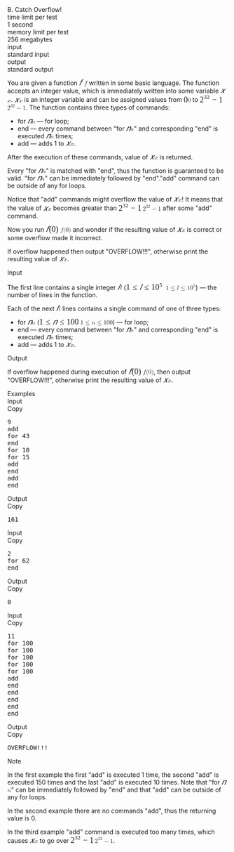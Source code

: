 <div class="header"><div class="title">B. Catch Overflow!</div><div class="time-limit"><div class="property-title">time limit per test</div>1 second</div><div class="memory-limit"><div class="property-title">memory limit per test</div>256 megabytes</div><div class="input-file"><div class="property-title">input</div>standard input</div><div class="output-file"><div class="property-title">output</div>standard output</div></div><div><p>You are given a function <span class="MathJax_Preview" style="color: inherit;"></span><span class="MathJax" id="MathJax-Element-1-Frame" tabindex="0" style="position: relative;" data-mathml="<math xmlns=&quot;http://www.w3.org/1998/Math/MathML&quot;><mi>f</mi></math>" role="presentation"><nobr aria-hidden="true"><span class="math" id="MathJax-Span-1" style="width: 0.814em; display: inline-block;"><span style="display: inline-block; position: relative; width: 0.595em; height: 0px; font-size: 132%;"><span style="position: absolute; clip: rect(1.821em, 1000.6em, 3.001em, -1000em); top: -2.652em; left: 0em;"><span class="mrow" id="MathJax-Span-2"><span class="mi" id="MathJax-Span-3" style="font-family: STIXGeneral; font-style: italic;">𝑓<span style="display: inline-block; overflow: hidden; height: 1px; width: 0.06em;"></span></span></span><span style="display: inline-block; width: 0px; height: 2.652em;"></span></span></span><span style="display: inline-block; overflow: hidden; vertical-align: -0.318em; border-left: 0px solid; width: 0px; height: 1.271em;"></span></span></nobr><span class="MJX_Assistive_MathML" role="presentation"><math xmlns="http://www.w3.org/1998/Math/MathML"><mi>f</mi></math></span></span><script type="math/tex" id="MathJax-Element-1">f</script> written in some basic language. The function accepts an integer value, which is immediately written into some variable <span class="MathJax_Preview" style="color: inherit;"></span><span class="MathJax" id="MathJax-Element-2-Frame" tabindex="0" style="position: relative;" data-mathml="<math xmlns=&quot;http://www.w3.org/1998/Math/MathML&quot;><mi>x</mi></math>" role="presentation"><nobr aria-hidden="true"><span class="math" id="MathJax-Span-4" style="width: 0.76em; display: inline-block;"><span style="display: inline-block; position: relative; width: 0.541em; height: 0px; font-size: 132%;"><span style="position: absolute; clip: rect(2.048em, 1000.5em, 2.823em, -1000em); top: -2.652em; left: 0em;"><span class="mrow" id="MathJax-Span-5"><span class="mi" id="MathJax-Span-6" style="font-family: STIXGeneral; font-style: italic;">𝑥</span></span><span style="display: inline-block; width: 0px; height: 2.652em;"></span></span></span><span style="display: inline-block; overflow: hidden; vertical-align: -0.083em; border-left: 0px solid; width: 0px; height: 0.737em;"></span></span></nobr><span class="MJX_Assistive_MathML" role="presentation"><math xmlns="http://www.w3.org/1998/Math/MathML"><mi>x</mi></math></span></span><script type="math/tex" id="MathJax-Element-2">x</script>. <span class="MathJax_Preview" style="color: inherit;"></span><span class="MathJax" id="MathJax-Element-3-Frame" tabindex="0" style="position: relative;" data-mathml="<math xmlns=&quot;http://www.w3.org/1998/Math/MathML&quot;><mi>x</mi></math>" role="presentation"><nobr aria-hidden="true"><span class="math" id="MathJax-Span-7" style="width: 0.76em; display: inline-block;"><span style="display: inline-block; position: relative; width: 0.541em; height: 0px; font-size: 132%;"><span style="position: absolute; clip: rect(2.048em, 1000.5em, 2.823em, -1000em); top: -2.652em; left: 0em;"><span class="mrow" id="MathJax-Span-8"><span class="mi" id="MathJax-Span-9" style="font-family: STIXGeneral; font-style: italic;">𝑥</span></span><span style="display: inline-block; width: 0px; height: 2.652em;"></span></span></span><span style="display: inline-block; overflow: hidden; vertical-align: -0.083em; border-left: 0px solid; width: 0px; height: 0.737em;"></span></span></nobr><span class="MJX_Assistive_MathML" role="presentation"><math xmlns="http://www.w3.org/1998/Math/MathML"><mi>x</mi></math></span></span><script type="math/tex" id="MathJax-Element-3">x</script> is an integer variable and can be assigned values from <span class="MathJax_Preview" style="color: inherit;"></span><span class="MathJax" id="MathJax-Element-4-Frame" tabindex="0" style="position: relative;" data-mathml="<math xmlns=&quot;http://www.w3.org/1998/Math/MathML&quot;><mn>0</mn></math>" role="presentation"><nobr aria-hidden="true"><span class="math" id="MathJax-Span-10" style="width: 0.652em; display: inline-block;"><span style="display: inline-block; position: relative; width: 0.487em; height: 0px; font-size: 132%;"><span style="position: absolute; clip: rect(1.813em, 1000.46em, 2.828em, -1000em); top: -2.652em; left: 0em;"><span class="mrow" id="MathJax-Span-11"><span class="mn" id="MathJax-Span-12" style="font-family: STIXGeneral;">0</span></span><span style="display: inline-block; width: 0px; height: 2.652em;"></span></span></span><span style="display: inline-block; overflow: hidden; vertical-align: -0.09em; border-left: 0px solid; width: 0px; height: 1.054em;"></span></span></nobr><span class="MJX_Assistive_MathML" role="presentation"><math xmlns="http://www.w3.org/1998/Math/MathML"><mn>0</mn></math></span></span><script type="math/tex" id="MathJax-Element-4">0</script> to <span class="MathJax_Preview" style="color: inherit;"></span><span class="MathJax" id="MathJax-Element-5-Frame" tabindex="0" style="position: relative;" data-mathml="<math xmlns=&quot;http://www.w3.org/1998/Math/MathML&quot;><msup><mn>2</mn><mrow class=&quot;MJX-TeXAtom-ORD&quot;><mn>32</mn></mrow></msup><mo>&amp;#x2212;</mo><mn>1</mn></math>" role="presentation"><nobr aria-hidden="true"><span class="math" id="MathJax-Span-13" style="width: 3.953em; display: inline-block;"><span style="display: inline-block; position: relative; width: 2.976em; height: 0px; font-size: 132%;"><span style="position: absolute; clip: rect(1.608em, 1002.87em, 2.955em, -1000em); top: -2.652em; left: 0em;"><span class="mrow" id="MathJax-Span-14"><span class="msubsup" id="MathJax-Span-15"><span style="display: inline-block; position: relative; width: 1.282em; height: 0px;"><span style="position: absolute; clip: rect(3.166em, 1000.47em, 4.167em, -1000em); top: -4.004em; left: 0em;"><span class="mn" id="MathJax-Span-16" style="font-family: STIXGeneral;">2</span><span style="display: inline-block; width: 0px; height: 4.004em;"></span></span><span style="position: absolute; top: -4.407em; left: 0.5em;"><span class="texatom" id="MathJax-Span-17"><span class="mrow" id="MathJax-Span-18"><span class="mn" id="MathJax-Span-19" style="font-size: 70.7%; font-family: STIXGeneral;">32</span></span></span><span style="display: inline-block; width: 0px; height: 4.004em;"></span></span></span></span><span class="mo" id="MathJax-Span-20" style="font-family: STIXGeneral; padding-left: 0.25em;">−</span><span class="mn" id="MathJax-Span-21" style="font-family: STIXGeneral; padding-left: 0.25em;">1</span></span><span style="display: inline-block; width: 0px; height: 2.652em;"></span></span></span><span style="display: inline-block; overflow: hidden; vertical-align: -0.258em; border-left: 0px solid; width: 0px; height: 1.492em;"></span></span></nobr><span class="MJX_Assistive_MathML" role="presentation"><math xmlns="http://www.w3.org/1998/Math/MathML"><msup><mn>2</mn><mrow class="MJX-TeXAtom-ORD"><mn>32</mn></mrow></msup><mo>−</mo><mn>1</mn></math></span></span><script type="math/tex" id="MathJax-Element-5">2^{32}-1</script>. The function contains three types of commands:</p><ul> <li> for <span class="MathJax_Preview" style="color: inherit;"></span><span class="MathJax" id="MathJax-Element-6-Frame" tabindex="0" style="position: relative;" data-mathml="<math xmlns=&quot;http://www.w3.org/1998/Math/MathML&quot;><mi>n</mi></math>" role="presentation"><nobr aria-hidden="true"><span class="math" id="MathJax-Span-22" style="width: 0.652em; display: inline-block;"><span style="display: inline-block; position: relative; width: 0.487em; height: 0px; font-size: 132%;"><span style="position: absolute; clip: rect(2.048em, 1000.46em, 2.822em, -1000em); top: -2.652em; left: 0em;"><span class="mrow" id="MathJax-Span-23"><span class="mi" id="MathJax-Span-24" style="font-family: STIXGeneral; font-style: italic;">𝑛</span></span><span style="display: inline-block; width: 0px; height: 2.652em;"></span></span></span><span style="display: inline-block; overflow: hidden; vertical-align: -0.082em; border-left: 0px solid; width: 0px; height: 0.736em;"></span></span></nobr><span class="MJX_Assistive_MathML" role="presentation"><math xmlns="http://www.w3.org/1998/Math/MathML"><mi>n</mi></math></span></span><script type="math/tex" id="MathJax-Element-6">n</script> — for loop; </li><li> end — every command between "for <span class="MathJax_Preview" style="color: inherit;"></span><span class="MathJax" id="MathJax-Element-7-Frame" tabindex="0" style="position: relative;" data-mathml="<math xmlns=&quot;http://www.w3.org/1998/Math/MathML&quot;><mi>n</mi></math>" role="presentation"><nobr aria-hidden="true"><span class="math" id="MathJax-Span-25" style="width: 0.652em; display: inline-block;"><span style="display: inline-block; position: relative; width: 0.487em; height: 0px; font-size: 132%;"><span style="position: absolute; clip: rect(2.048em, 1000.46em, 2.822em, -1000em); top: -2.652em; left: 0em;"><span class="mrow" id="MathJax-Span-26"><span class="mi" id="MathJax-Span-27" style="font-family: STIXGeneral; font-style: italic;">𝑛</span></span><span style="display: inline-block; width: 0px; height: 2.652em;"></span></span></span><span style="display: inline-block; overflow: hidden; vertical-align: -0.082em; border-left: 0px solid; width: 0px; height: 0.736em;"></span></span></nobr><span class="MJX_Assistive_MathML" role="presentation"><math xmlns="http://www.w3.org/1998/Math/MathML"><mi>n</mi></math></span></span><script type="math/tex" id="MathJax-Element-7">n</script>" and corresponding "end" is executed <span class="MathJax_Preview" style="color: inherit;"></span><span class="MathJax" id="MathJax-Element-8-Frame" tabindex="0" style="position: relative;" data-mathml="<math xmlns=&quot;http://www.w3.org/1998/Math/MathML&quot;><mi>n</mi></math>" role="presentation"><nobr aria-hidden="true"><span class="math" id="MathJax-Span-28" style="width: 0.652em; display: inline-block;"><span style="display: inline-block; position: relative; width: 0.487em; height: 0px; font-size: 132%;"><span style="position: absolute; clip: rect(2.048em, 1000.46em, 2.822em, -1000em); top: -2.652em; left: 0em;"><span class="mrow" id="MathJax-Span-29"><span class="mi" id="MathJax-Span-30" style="font-family: STIXGeneral; font-style: italic;">𝑛</span></span><span style="display: inline-block; width: 0px; height: 2.652em;"></span></span></span><span style="display: inline-block; overflow: hidden; vertical-align: -0.082em; border-left: 0px solid; width: 0px; height: 0.736em;"></span></span></nobr><span class="MJX_Assistive_MathML" role="presentation"><math xmlns="http://www.w3.org/1998/Math/MathML"><mi>n</mi></math></span></span><script type="math/tex" id="MathJax-Element-8">n</script> times; </li><li> add — adds <span class="tex-font-style-tt">1</span> to <span class="MathJax_Preview" style="color: inherit;"></span><span class="MathJax" id="MathJax-Element-9-Frame" tabindex="0" style="position: relative;" data-mathml="<math xmlns=&quot;http://www.w3.org/1998/Math/MathML&quot;><mi>x</mi></math>" role="presentation"><nobr aria-hidden="true"><span class="math" id="MathJax-Span-31" style="width: 0.76em; display: inline-block;"><span style="display: inline-block; position: relative; width: 0.541em; height: 0px; font-size: 132%;"><span style="position: absolute; clip: rect(2.048em, 1000.5em, 2.823em, -1000em); top: -2.652em; left: 0em;"><span class="mrow" id="MathJax-Span-32"><span class="mi" id="MathJax-Span-33" style="font-family: STIXGeneral; font-style: italic;">𝑥</span></span><span style="display: inline-block; width: 0px; height: 2.652em;"></span></span></span><span style="display: inline-block; overflow: hidden; vertical-align: -0.083em; border-left: 0px solid; width: 0px; height: 0.737em;"></span></span></nobr><span class="MJX_Assistive_MathML" role="presentation"><math xmlns="http://www.w3.org/1998/Math/MathML"><mi>x</mi></math></span></span><script type="math/tex" id="MathJax-Element-9">x</script>. </li></ul><p>After the execution of these commands, value of <span class="MathJax_Preview" style="color: inherit;"></span><span class="MathJax" id="MathJax-Element-10-Frame" tabindex="0" style="position: relative;" data-mathml="<math xmlns=&quot;http://www.w3.org/1998/Math/MathML&quot;><mi>x</mi></math>" role="presentation"><nobr aria-hidden="true"><span class="math" id="MathJax-Span-34" style="width: 0.76em; display: inline-block;"><span style="display: inline-block; position: relative; width: 0.541em; height: 0px; font-size: 132%;"><span style="position: absolute; clip: rect(2.048em, 1000.5em, 2.823em, -1000em); top: -2.652em; left: 0em;"><span class="mrow" id="MathJax-Span-35"><span class="mi" id="MathJax-Span-36" style="font-family: STIXGeneral; font-style: italic;">𝑥</span></span><span style="display: inline-block; width: 0px; height: 2.652em;"></span></span></span><span style="display: inline-block; overflow: hidden; vertical-align: -0.083em; border-left: 0px solid; width: 0px; height: 0.737em;"></span></span></nobr><span class="MJX_Assistive_MathML" role="presentation"><math xmlns="http://www.w3.org/1998/Math/MathML"><mi>x</mi></math></span></span><script type="math/tex" id="MathJax-Element-10">x</script> is returned.</p><p>Every "for <span class="MathJax_Preview" style="color: inherit;"></span><span class="MathJax" id="MathJax-Element-11-Frame" tabindex="0" style="position: relative;" data-mathml="<math xmlns=&quot;http://www.w3.org/1998/Math/MathML&quot;><mi>n</mi></math>" role="presentation"><nobr aria-hidden="true"><span class="math" id="MathJax-Span-37" style="width: 0.652em; display: inline-block;"><span style="display: inline-block; position: relative; width: 0.487em; height: 0px; font-size: 132%;"><span style="position: absolute; clip: rect(2.048em, 1000.46em, 2.822em, -1000em); top: -2.652em; left: 0em;"><span class="mrow" id="MathJax-Span-38"><span class="mi" id="MathJax-Span-39" style="font-family: STIXGeneral; font-style: italic;">𝑛</span></span><span style="display: inline-block; width: 0px; height: 2.652em;"></span></span></span><span style="display: inline-block; overflow: hidden; vertical-align: -0.082em; border-left: 0px solid; width: 0px; height: 0.736em;"></span></span></nobr><span class="MJX_Assistive_MathML" role="presentation"><math xmlns="http://www.w3.org/1998/Math/MathML"><mi>n</mi></math></span></span><script type="math/tex" id="MathJax-Element-11">n</script>" is matched with "end", thus the function is guaranteed to be valid. "for <span class="MathJax_Preview" style="color: inherit;"></span><span class="MathJax" id="MathJax-Element-12-Frame" tabindex="0" style="position: relative;" data-mathml="<math xmlns=&quot;http://www.w3.org/1998/Math/MathML&quot;><mi>n</mi></math>" role="presentation"><nobr aria-hidden="true"><span class="math" id="MathJax-Span-40" style="width: 0.652em; display: inline-block;"><span style="display: inline-block; position: relative; width: 0.487em; height: 0px; font-size: 132%;"><span style="position: absolute; clip: rect(2.048em, 1000.46em, 2.822em, -1000em); top: -2.652em; left: 0em;"><span class="mrow" id="MathJax-Span-41"><span class="mi" id="MathJax-Span-42" style="font-family: STIXGeneral; font-style: italic;">𝑛</span></span><span style="display: inline-block; width: 0px; height: 2.652em;"></span></span></span><span style="display: inline-block; overflow: hidden; vertical-align: -0.082em; border-left: 0px solid; width: 0px; height: 0.736em;"></span></span></nobr><span class="MJX_Assistive_MathML" role="presentation"><math xmlns="http://www.w3.org/1998/Math/MathML"><mi>n</mi></math></span></span><script type="math/tex" id="MathJax-Element-12">n</script>" can be immediately followed by "end"."add" command can be outside of any for loops.</p><p>Notice that "add" commands might overflow the value of <span class="MathJax_Preview" style="color: inherit;"></span><span class="MathJax" id="MathJax-Element-13-Frame" tabindex="0" style="position: relative;" data-mathml="<math xmlns=&quot;http://www.w3.org/1998/Math/MathML&quot;><mi>x</mi></math>" role="presentation"><nobr aria-hidden="true"><span class="math" id="MathJax-Span-43" style="width: 0.76em; display: inline-block;"><span style="display: inline-block; position: relative; width: 0.541em; height: 0px; font-size: 132%;"><span style="position: absolute; clip: rect(2.048em, 1000.5em, 2.823em, -1000em); top: -2.652em; left: 0em;"><span class="mrow" id="MathJax-Span-44"><span class="mi" id="MathJax-Span-45" style="font-family: STIXGeneral; font-style: italic;">𝑥</span></span><span style="display: inline-block; width: 0px; height: 2.652em;"></span></span></span><span style="display: inline-block; overflow: hidden; vertical-align: -0.083em; border-left: 0px solid; width: 0px; height: 0.737em;"></span></span></nobr><span class="MJX_Assistive_MathML" role="presentation"><math xmlns="http://www.w3.org/1998/Math/MathML"><mi>x</mi></math></span></span><script type="math/tex" id="MathJax-Element-13">x</script>! It means that the value of <span class="MathJax_Preview" style="color: inherit;"></span><span class="MathJax" id="MathJax-Element-14-Frame" tabindex="0" style="position: relative;" data-mathml="<math xmlns=&quot;http://www.w3.org/1998/Math/MathML&quot;><mi>x</mi></math>" role="presentation"><nobr aria-hidden="true"><span class="math" id="MathJax-Span-46" style="width: 0.76em; display: inline-block;"><span style="display: inline-block; position: relative; width: 0.541em; height: 0px; font-size: 132%;"><span style="position: absolute; clip: rect(2.048em, 1000.5em, 2.823em, -1000em); top: -2.652em; left: 0em;"><span class="mrow" id="MathJax-Span-47"><span class="mi" id="MathJax-Span-48" style="font-family: STIXGeneral; font-style: italic;">𝑥</span></span><span style="display: inline-block; width: 0px; height: 2.652em;"></span></span></span><span style="display: inline-block; overflow: hidden; vertical-align: -0.083em; border-left: 0px solid; width: 0px; height: 0.737em;"></span></span></nobr><span class="MJX_Assistive_MathML" role="presentation"><math xmlns="http://www.w3.org/1998/Math/MathML"><mi>x</mi></math></span></span><script type="math/tex" id="MathJax-Element-14">x</script> becomes greater than <span class="MathJax_Preview" style="color: inherit;"></span><span class="MathJax" id="MathJax-Element-15-Frame" tabindex="0" style="position: relative;" data-mathml="<math xmlns=&quot;http://www.w3.org/1998/Math/MathML&quot;><msup><mn>2</mn><mrow class=&quot;MJX-TeXAtom-ORD&quot;><mn>32</mn></mrow></msup><mo>&amp;#x2212;</mo><mn>1</mn></math>" role="presentation"><nobr aria-hidden="true"><span class="math" id="MathJax-Span-49" style="width: 3.953em; display: inline-block;"><span style="display: inline-block; position: relative; width: 2.976em; height: 0px; font-size: 132%;"><span style="position: absolute; clip: rect(1.608em, 1002.87em, 2.955em, -1000em); top: -2.652em; left: 0em;"><span class="mrow" id="MathJax-Span-50"><span class="msubsup" id="MathJax-Span-51"><span style="display: inline-block; position: relative; width: 1.282em; height: 0px;"><span style="position: absolute; clip: rect(3.166em, 1000.47em, 4.167em, -1000em); top: -4.004em; left: 0em;"><span class="mn" id="MathJax-Span-52" style="font-family: STIXGeneral;">2</span><span style="display: inline-block; width: 0px; height: 4.004em;"></span></span><span style="position: absolute; top: -4.407em; left: 0.5em;"><span class="texatom" id="MathJax-Span-53"><span class="mrow" id="MathJax-Span-54"><span class="mn" id="MathJax-Span-55" style="font-size: 70.7%; font-family: STIXGeneral;">32</span></span></span><span style="display: inline-block; width: 0px; height: 4.004em;"></span></span></span></span><span class="mo" id="MathJax-Span-56" style="font-family: STIXGeneral; padding-left: 0.25em;">−</span><span class="mn" id="MathJax-Span-57" style="font-family: STIXGeneral; padding-left: 0.25em;">1</span></span><span style="display: inline-block; width: 0px; height: 2.652em;"></span></span></span><span style="display: inline-block; overflow: hidden; vertical-align: -0.258em; border-left: 0px solid; width: 0px; height: 1.492em;"></span></span></nobr><span class="MJX_Assistive_MathML" role="presentation"><math xmlns="http://www.w3.org/1998/Math/MathML"><msup><mn>2</mn><mrow class="MJX-TeXAtom-ORD"><mn>32</mn></mrow></msup><mo>−</mo><mn>1</mn></math></span></span><script type="math/tex" id="MathJax-Element-15">2^{32}-1</script> after some "add" command. </p><p>Now you run <span class="MathJax_Preview" style="color: inherit;"></span><span class="MathJax" id="MathJax-Element-16-Frame" tabindex="0" style="position: relative;" data-mathml="<math xmlns=&quot;http://www.w3.org/1998/Math/MathML&quot;><mi>f</mi><mo stretchy=&quot;false&quot;>(</mo><mn>0</mn><mo stretchy=&quot;false&quot;>)</mo></math>" role="presentation"><nobr aria-hidden="true"><span class="math" id="MathJax-Span-58" style="width: 2.33em; display: inline-block;"><span style="display: inline-block; position: relative; width: 1.732em; height: 0px; font-size: 132%;"><span style="position: absolute; clip: rect(1.813em, 1001.68em, 3.001em, -1000em); top: -2.652em; left: 0em;"><span class="mrow" id="MathJax-Span-59"><span class="mi" id="MathJax-Span-60" style="font-family: STIXGeneral; font-style: italic;">𝑓<span style="display: inline-block; overflow: hidden; height: 1px; width: 0.06em;"></span></span><span class="mo" id="MathJax-Span-61" style="font-family: STIXGeneral;">(</span><span class="mn" id="MathJax-Span-62" style="font-family: STIXGeneral;">0</span><span class="mo" id="MathJax-Span-63" style="font-family: STIXGeneral;">)</span></span><span style="display: inline-block; width: 0px; height: 2.652em;"></span></span></span><span style="display: inline-block; overflow: hidden; vertical-align: -0.318em; border-left: 0px solid; width: 0px; height: 1.282em;"></span></span></nobr><span class="MJX_Assistive_MathML" role="presentation"><math xmlns="http://www.w3.org/1998/Math/MathML"><mi>f</mi><mo stretchy="false">(</mo><mn>0</mn><mo stretchy="false">)</mo></math></span></span><script type="math/tex" id="MathJax-Element-16">f(0)</script> and wonder if the resulting value of <span class="MathJax_Preview" style="color: inherit;"></span><span class="MathJax" id="MathJax-Element-17-Frame" tabindex="0" style="position: relative;" data-mathml="<math xmlns=&quot;http://www.w3.org/1998/Math/MathML&quot;><mi>x</mi></math>" role="presentation"><nobr aria-hidden="true"><span class="math" id="MathJax-Span-64" style="width: 0.76em; display: inline-block;"><span style="display: inline-block; position: relative; width: 0.541em; height: 0px; font-size: 132%;"><span style="position: absolute; clip: rect(2.048em, 1000.5em, 2.823em, -1000em); top: -2.652em; left: 0em;"><span class="mrow" id="MathJax-Span-65"><span class="mi" id="MathJax-Span-66" style="font-family: STIXGeneral; font-style: italic;">𝑥</span></span><span style="display: inline-block; width: 0px; height: 2.652em;"></span></span></span><span style="display: inline-block; overflow: hidden; vertical-align: -0.083em; border-left: 0px solid; width: 0px; height: 0.737em;"></span></span></nobr><span class="MJX_Assistive_MathML" role="presentation"><math xmlns="http://www.w3.org/1998/Math/MathML"><mi>x</mi></math></span></span><script type="math/tex" id="MathJax-Element-17">x</script> is correct or some overflow made it incorrect.</p><p>If overflow happened then output "OVERFLOW!!!", otherwise print the resulting value of <span class="MathJax_Preview" style="color: inherit;"></span><span class="MathJax" id="MathJax-Element-18-Frame" tabindex="0" style="position: relative;" data-mathml="<math xmlns=&quot;http://www.w3.org/1998/Math/MathML&quot;><mi>x</mi></math>" role="presentation"><nobr aria-hidden="true"><span class="math" id="MathJax-Span-67" style="width: 0.76em; display: inline-block;"><span style="display: inline-block; position: relative; width: 0.541em; height: 0px; font-size: 132%;"><span style="position: absolute; clip: rect(2.048em, 1000.5em, 2.823em, -1000em); top: -2.652em; left: 0em;"><span class="mrow" id="MathJax-Span-68"><span class="mi" id="MathJax-Span-69" style="font-family: STIXGeneral; font-style: italic;">𝑥</span></span><span style="display: inline-block; width: 0px; height: 2.652em;"></span></span></span><span style="display: inline-block; overflow: hidden; vertical-align: -0.083em; border-left: 0px solid; width: 0px; height: 0.737em;"></span></span></nobr><span class="MJX_Assistive_MathML" role="presentation"><math xmlns="http://www.w3.org/1998/Math/MathML"><mi>x</mi></math></span></span><script type="math/tex" id="MathJax-Element-18">x</script>.</p></div><div class="input-specification"><div class="section-title">Input</div><p>The first line contains a single integer <span class="MathJax_Preview" style="color: inherit;"></span><span class="MathJax" id="MathJax-Element-19-Frame" tabindex="0" style="position: relative;" data-mathml="<math xmlns=&quot;http://www.w3.org/1998/Math/MathML&quot;><mi>l</mi></math>" role="presentation"><nobr aria-hidden="true"><span class="math" id="MathJax-Span-70" style="width: 0.436em; display: inline-block;"><span style="display: inline-block; position: relative; width: 0.325em; height: 0px; font-size: 132%;"><span style="position: absolute; clip: rect(1.821em, 1000.29em, 2.824em, -1000em); top: -2.652em; left: 0em;"><span class="mrow" id="MathJax-Span-71"><span class="mi" id="MathJax-Span-72" style="font-family: STIXGeneral; font-style: italic;">𝑙</span></span><span style="display: inline-block; width: 0px; height: 2.652em;"></span></span></span><span style="display: inline-block; overflow: hidden; vertical-align: -0.085em; border-left: 0px solid; width: 0px; height: 1.038em;"></span></span></nobr><span class="MJX_Assistive_MathML" role="presentation"><math xmlns="http://www.w3.org/1998/Math/MathML"><mi>l</mi></math></span></span><script type="math/tex" id="MathJax-Element-19">l</script> (<span class="MathJax_Preview" style="color: inherit;"></span><span class="MathJax" id="MathJax-Element-20-Frame" tabindex="0" style="position: relative;" data-mathml="<math xmlns=&quot;http://www.w3.org/1998/Math/MathML&quot;><mn>1</mn><mo>&amp;#x2264;</mo><mi>l</mi><mo>&amp;#x2264;</mo><msup><mn>10</mn><mn>5</mn></msup></math>" role="presentation"><nobr aria-hidden="true"><span class="math" id="MathJax-Span-73" style="width: 6.496em; display: inline-block;"><span style="display: inline-block; position: relative; width: 4.924em; height: 0px; font-size: 132%;"><span style="position: absolute; clip: rect(1.6em, 1004.92em, 2.917em, -1000em); top: -2.652em; left: 0em;"><span class="mrow" id="MathJax-Span-74"><span class="mn" id="MathJax-Span-75" style="font-family: STIXGeneral;">1</span><span class="mo" id="MathJax-Span-76" style="font-family: STIXGeneral; padding-left: 0.313em;">≤</span><span class="mi" id="MathJax-Span-77" style="font-family: STIXGeneral; font-style: italic; padding-left: 0.313em;">𝑙</span><span class="mo" id="MathJax-Span-78" style="font-family: STIXGeneral; padding-left: 0.313em;">≤</span><span class="msubsup" id="MathJax-Span-79" style="padding-left: 0.313em;"><span style="display: inline-block; position: relative; width: 1.429em; height: 0px;"><span style="position: absolute; clip: rect(3.166em, 1000.98em, 4.181em, -1000em); top: -4.004em; left: 0em;"><span class="mn" id="MathJax-Span-80" style="font-family: STIXGeneral;">10</span><span style="display: inline-block; width: 0px; height: 4.004em;"></span></span><span style="position: absolute; top: -4.407em; left: 1em;"><span class="mn" id="MathJax-Span-81" style="font-size: 70.7%; font-family: STIXGeneral;">5</span><span style="display: inline-block; width: 0px; height: 4.004em;"></span></span></span></span></span><span style="display: inline-block; width: 0px; height: 2.652em;"></span></span></span><span style="display: inline-block; overflow: hidden; vertical-align: -0.207em; border-left: 0px solid; width: 0px; height: 1.453em;"></span></span></nobr><span class="MJX_Assistive_MathML" role="presentation"><math xmlns="http://www.w3.org/1998/Math/MathML"><mn>1</mn><mo>≤</mo><mi>l</mi><mo>≤</mo><msup><mn>10</mn><mn>5</mn></msup></math></span></span><script type="math/tex" id="MathJax-Element-20">1 \le l \le 10^5</script>) — the number of lines in the function.</p><p>Each of the next <span class="MathJax_Preview" style="color: inherit;"></span><span class="MathJax" id="MathJax-Element-21-Frame" tabindex="0" style="position: relative;" data-mathml="<math xmlns=&quot;http://www.w3.org/1998/Math/MathML&quot;><mi>l</mi></math>" role="presentation"><nobr aria-hidden="true"><span class="math" id="MathJax-Span-82" style="width: 0.436em; display: inline-block;"><span style="display: inline-block; position: relative; width: 0.325em; height: 0px; font-size: 132%;"><span style="position: absolute; clip: rect(1.821em, 1000.29em, 2.824em, -1000em); top: -2.652em; left: 0em;"><span class="mrow" id="MathJax-Span-83"><span class="mi" id="MathJax-Span-84" style="font-family: STIXGeneral; font-style: italic;">𝑙</span></span><span style="display: inline-block; width: 0px; height: 2.652em;"></span></span></span><span style="display: inline-block; overflow: hidden; vertical-align: -0.085em; border-left: 0px solid; width: 0px; height: 1.038em;"></span></span></nobr><span class="MJX_Assistive_MathML" role="presentation"><math xmlns="http://www.w3.org/1998/Math/MathML"><mi>l</mi></math></span></span><script type="math/tex" id="MathJax-Element-21">l</script> lines contains a single command of one of three types:</p><ul> <li> for <span class="MathJax_Preview" style="color: inherit;"></span><span class="MathJax" id="MathJax-Element-22-Frame" tabindex="0" style="position: relative;" data-mathml="<math xmlns=&quot;http://www.w3.org/1998/Math/MathML&quot;><mi>n</mi></math>" role="presentation"><nobr aria-hidden="true"><span class="math" id="MathJax-Span-85" style="width: 0.652em; display: inline-block;"><span style="display: inline-block; position: relative; width: 0.487em; height: 0px; font-size: 132%;"><span style="position: absolute; clip: rect(2.048em, 1000.46em, 2.822em, -1000em); top: -2.652em; left: 0em;"><span class="mrow" id="MathJax-Span-86"><span class="mi" id="MathJax-Span-87" style="font-family: STIXGeneral; font-style: italic;">𝑛</span></span><span style="display: inline-block; width: 0px; height: 2.652em;"></span></span></span><span style="display: inline-block; overflow: hidden; vertical-align: -0.082em; border-left: 0px solid; width: 0px; height: 0.736em;"></span></span></nobr><span class="MJX_Assistive_MathML" role="presentation"><math xmlns="http://www.w3.org/1998/Math/MathML"><mi>n</mi></math></span></span><script type="math/tex" id="MathJax-Element-22">n</script> (<span class="MathJax_Preview" style="color: inherit;"></span><span class="MathJax" id="MathJax-Element-23-Frame" tabindex="0" style="position: relative;" data-mathml="<math xmlns=&quot;http://www.w3.org/1998/Math/MathML&quot;><mn>1</mn><mo>&amp;#x2264;</mo><mi>n</mi><mo>&amp;#x2264;</mo><mn>100</mn></math>" role="presentation"><nobr aria-hidden="true"><span class="math" id="MathJax-Span-88" style="width: 6.713em; display: inline-block;"><span style="display: inline-block; position: relative; width: 5.087em; height: 0px; font-size: 132%;"><span style="position: absolute; clip: rect(1.813em, 1005.06em, 2.917em, -1000em); top: -2.652em; left: 0em;"><span class="mrow" id="MathJax-Span-89"><span class="mn" id="MathJax-Span-90" style="font-family: STIXGeneral;">1</span><span class="mo" id="MathJax-Span-91" style="font-family: STIXGeneral; padding-left: 0.313em;">≤</span><span class="mi" id="MathJax-Span-92" style="font-family: STIXGeneral; font-style: italic; padding-left: 0.313em;">𝑛</span><span class="mo" id="MathJax-Span-93" style="font-family: STIXGeneral; padding-left: 0.313em;">≤</span><span class="mn" id="MathJax-Span-94" style="font-family: STIXGeneral; padding-left: 0.313em;">100</span></span><span style="display: inline-block; width: 0px; height: 2.652em;"></span></span></span><span style="display: inline-block; overflow: hidden; vertical-align: -0.207em; border-left: 0px solid; width: 0px; height: 1.171em;"></span></span></nobr><span class="MJX_Assistive_MathML" role="presentation"><math xmlns="http://www.w3.org/1998/Math/MathML"><mn>1</mn><mo>≤</mo><mi>n</mi><mo>≤</mo><mn>100</mn></math></span></span><script type="math/tex" id="MathJax-Element-23">1 \le n \le 100</script>) — for loop; </li><li> end — every command between "for <span class="MathJax_Preview" style="color: inherit;"></span><span class="MathJax" id="MathJax-Element-24-Frame" tabindex="0" style="position: relative;" data-mathml="<math xmlns=&quot;http://www.w3.org/1998/Math/MathML&quot;><mi>n</mi></math>" role="presentation"><nobr aria-hidden="true"><span class="math" id="MathJax-Span-95" style="width: 0.652em; display: inline-block;"><span style="display: inline-block; position: relative; width: 0.487em; height: 0px; font-size: 132%;"><span style="position: absolute; clip: rect(2.048em, 1000.46em, 2.822em, -1000em); top: -2.652em; left: 0em;"><span class="mrow" id="MathJax-Span-96"><span class="mi" id="MathJax-Span-97" style="font-family: STIXGeneral; font-style: italic;">𝑛</span></span><span style="display: inline-block; width: 0px; height: 2.652em;"></span></span></span><span style="display: inline-block; overflow: hidden; vertical-align: -0.082em; border-left: 0px solid; width: 0px; height: 0.736em;"></span></span></nobr><span class="MJX_Assistive_MathML" role="presentation"><math xmlns="http://www.w3.org/1998/Math/MathML"><mi>n</mi></math></span></span><script type="math/tex" id="MathJax-Element-24">n</script>" and corresponding "end" is executed <span class="MathJax_Preview" style="color: inherit;"></span><span class="MathJax" id="MathJax-Element-25-Frame" tabindex="0" style="position: relative;" data-mathml="<math xmlns=&quot;http://www.w3.org/1998/Math/MathML&quot;><mi>n</mi></math>" role="presentation"><nobr aria-hidden="true"><span class="math" id="MathJax-Span-98" style="width: 0.652em; display: inline-block;"><span style="display: inline-block; position: relative; width: 0.487em; height: 0px; font-size: 132%;"><span style="position: absolute; clip: rect(2.048em, 1000.46em, 2.822em, -1000em); top: -2.652em; left: 0em;"><span class="mrow" id="MathJax-Span-99"><span class="mi" id="MathJax-Span-100" style="font-family: STIXGeneral; font-style: italic;">𝑛</span></span><span style="display: inline-block; width: 0px; height: 2.652em;"></span></span></span><span style="display: inline-block; overflow: hidden; vertical-align: -0.082em; border-left: 0px solid; width: 0px; height: 0.736em;"></span></span></nobr><span class="MJX_Assistive_MathML" role="presentation"><math xmlns="http://www.w3.org/1998/Math/MathML"><mi>n</mi></math></span></span><script type="math/tex" id="MathJax-Element-25">n</script> times; </li><li> add — adds <span class="tex-font-style-tt">1</span> to <span class="MathJax_Preview" style="color: inherit;"></span><span class="MathJax" id="MathJax-Element-26-Frame" tabindex="0" style="position: relative;" data-mathml="<math xmlns=&quot;http://www.w3.org/1998/Math/MathML&quot;><mi>x</mi></math>" role="presentation"><nobr aria-hidden="true"><span class="math" id="MathJax-Span-101" style="width: 0.76em; display: inline-block;"><span style="display: inline-block; position: relative; width: 0.541em; height: 0px; font-size: 132%;"><span style="position: absolute; clip: rect(2.048em, 1000.5em, 2.823em, -1000em); top: -2.652em; left: 0em;"><span class="mrow" id="MathJax-Span-102"><span class="mi" id="MathJax-Span-103" style="font-family: STIXGeneral; font-style: italic;">𝑥</span></span><span style="display: inline-block; width: 0px; height: 2.652em;"></span></span></span><span style="display: inline-block; overflow: hidden; vertical-align: -0.083em; border-left: 0px solid; width: 0px; height: 0.737em;"></span></span></nobr><span class="MJX_Assistive_MathML" role="presentation"><math xmlns="http://www.w3.org/1998/Math/MathML"><mi>x</mi></math></span></span><script type="math/tex" id="MathJax-Element-26">x</script>. </li></ul></div><div class="output-specification"><div class="section-title">Output</div><p>If overflow happened during execution of <span class="MathJax_Preview" style="color: inherit;"></span><span class="MathJax" id="MathJax-Element-27-Frame" tabindex="0" style="position: relative;" data-mathml="<math xmlns=&quot;http://www.w3.org/1998/Math/MathML&quot;><mi>f</mi><mo stretchy=&quot;false&quot;>(</mo><mn>0</mn><mo stretchy=&quot;false&quot;>)</mo></math>" role="presentation"><nobr aria-hidden="true"><span class="math" id="MathJax-Span-104" style="width: 2.33em; display: inline-block;"><span style="display: inline-block; position: relative; width: 1.732em; height: 0px; font-size: 132%;"><span style="position: absolute; clip: rect(1.813em, 1001.68em, 3.001em, -1000em); top: -2.652em; left: 0em;"><span class="mrow" id="MathJax-Span-105"><span class="mi" id="MathJax-Span-106" style="font-family: STIXGeneral; font-style: italic;">𝑓<span style="display: inline-block; overflow: hidden; height: 1px; width: 0.06em;"></span></span><span class="mo" id="MathJax-Span-107" style="font-family: STIXGeneral;">(</span><span class="mn" id="MathJax-Span-108" style="font-family: STIXGeneral;">0</span><span class="mo" id="MathJax-Span-109" style="font-family: STIXGeneral;">)</span></span><span style="display: inline-block; width: 0px; height: 2.652em;"></span></span></span><span style="display: inline-block; overflow: hidden; vertical-align: -0.318em; border-left: 0px solid; width: 0px; height: 1.282em;"></span></span></nobr><span class="MJX_Assistive_MathML" role="presentation"><math xmlns="http://www.w3.org/1998/Math/MathML"><mi>f</mi><mo stretchy="false">(</mo><mn>0</mn><mo stretchy="false">)</mo></math></span></span><script type="math/tex" id="MathJax-Element-27">f(0)</script>, then output "OVERFLOW!!!", otherwise print the resulting value of <span class="MathJax_Preview" style="color: inherit;"></span><span class="MathJax" id="MathJax-Element-28-Frame" tabindex="0" style="position: relative;" data-mathml="<math xmlns=&quot;http://www.w3.org/1998/Math/MathML&quot;><mi>x</mi></math>" role="presentation"><nobr aria-hidden="true"><span class="math" id="MathJax-Span-110" style="width: 0.76em; display: inline-block;"><span style="display: inline-block; position: relative; width: 0.541em; height: 0px; font-size: 132%;"><span style="position: absolute; clip: rect(2.048em, 1000.5em, 2.823em, -1000em); top: -2.652em; left: 0em;"><span class="mrow" id="MathJax-Span-111"><span class="mi" id="MathJax-Span-112" style="font-family: STIXGeneral; font-style: italic;">𝑥</span></span><span style="display: inline-block; width: 0px; height: 2.652em;"></span></span></span><span style="display: inline-block; overflow: hidden; vertical-align: -0.083em; border-left: 0px solid; width: 0px; height: 0.737em;"></span></span></nobr><span class="MJX_Assistive_MathML" role="presentation"><math xmlns="http://www.w3.org/1998/Math/MathML"><mi>x</mi></math></span></span><script type="math/tex" id="MathJax-Element-28">x</script>.</p></div><div class="sample-tests"><div class="section-title">Examples</div><div class="sample-test"><div class="input"><div class="title">Input<div title="Copy" data-clipboard-target="#id00189652088792036" id="id0029744276706497996" class="input-output-copier">Copy</div></div><pre id="id00189652088792036">9
add
for 43
end
for 10
for 15
add
end
add
end
</pre></div><div class="output"><div class="title">Output<div title="Copy" data-clipboard-target="#id0007228222693363318" id="id009876203721639957" class="input-output-copier">Copy</div></div><pre id="id0007228222693363318">161
</pre></div><div class="input"><div class="title">Input<div title="Copy" data-clipboard-target="#id006862761966317364" id="id00797847637744738" class="input-output-copier">Copy</div></div><pre id="id006862761966317364">2
for 62
end
</pre></div><div class="output"><div class="title">Output<div title="Copy" data-clipboard-target="#id0011749355664886318" id="id009527892081271374" class="input-output-copier">Copy</div></div><pre id="id0011749355664886318">0
</pre></div><div class="input"><div class="title">Input<div title="Copy" data-clipboard-target="#id004799450146069547" id="id003366875345594146" class="input-output-copier">Copy</div></div><pre id="id004799450146069547">11
for 100
for 100
for 100
for 100
for 100
add
end
end
end
end
end
</pre></div><div class="output"><div class="title">Output<div title="Copy" data-clipboard-target="#id0030641299252147336" id="id00697568465933316" class="input-output-copier">Copy</div></div><pre id="id0030641299252147336">OVERFLOW!!!
</pre></div></div></div><div class="note"><div class="section-title">Note</div><p>In the first example the first "add" is executed 1 time, the second "add" is executed 150 times and the last "add" is executed 10 times. Note that "for <span class="MathJax_Preview" style="color: inherit;"></span><span class="MathJax" id="MathJax-Element-29-Frame" tabindex="0" style="position: relative;" data-mathml="<math xmlns=&quot;http://www.w3.org/1998/Math/MathML&quot;><mi>n</mi></math>" role="presentation"><nobr aria-hidden="true"><span class="math" id="MathJax-Span-113" style="width: 0.652em; display: inline-block;"><span style="display: inline-block; position: relative; width: 0.487em; height: 0px; font-size: 132%;"><span style="position: absolute; clip: rect(2.048em, 1000.46em, 2.822em, -1000em); top: -2.652em; left: 0em;"><span class="mrow" id="MathJax-Span-114"><span class="mi" id="MathJax-Span-115" style="font-family: STIXGeneral; font-style: italic;">𝑛</span></span><span style="display: inline-block; width: 0px; height: 2.652em;"></span></span></span><span style="display: inline-block; overflow: hidden; vertical-align: -0.082em; border-left: 0px solid; width: 0px; height: 0.736em;"></span></span></nobr><span class="MJX_Assistive_MathML" role="presentation"><math xmlns="http://www.w3.org/1998/Math/MathML"><mi>n</mi></math></span></span><script type="math/tex" id="MathJax-Element-29">n</script>" can be immediately followed by "end" and that "add" can be outside of any for loops.</p><p>In the second example there are no commands "add", thus the returning value is 0.</p><p>In the third example "add" command is executed too many times, which causes <span class="MathJax_Preview" style="color: inherit;"></span><span class="MathJax" id="MathJax-Element-30-Frame" tabindex="0" style="position: relative;" data-mathml="<math xmlns=&quot;http://www.w3.org/1998/Math/MathML&quot;><mi>x</mi></math>" role="presentation"><nobr aria-hidden="true"><span class="math" id="MathJax-Span-116" style="width: 0.76em; display: inline-block;"><span style="display: inline-block; position: relative; width: 0.541em; height: 0px; font-size: 132%;"><span style="position: absolute; clip: rect(2.048em, 1000.5em, 2.823em, -1000em); top: -2.652em; left: 0em;"><span class="mrow" id="MathJax-Span-117"><span class="mi" id="MathJax-Span-118" style="font-family: STIXGeneral; font-style: italic;">𝑥</span></span><span style="display: inline-block; width: 0px; height: 2.652em;"></span></span></span><span style="display: inline-block; overflow: hidden; vertical-align: -0.083em; border-left: 0px solid; width: 0px; height: 0.737em;"></span></span></nobr><span class="MJX_Assistive_MathML" role="presentation"><math xmlns="http://www.w3.org/1998/Math/MathML"><mi>x</mi></math></span></span><script type="math/tex" id="MathJax-Element-30">x</script> to go over <span class="MathJax_Preview" style="color: inherit;"></span><span class="MathJax" id="MathJax-Element-31-Frame" tabindex="0" style="position: relative;" data-mathml="<math xmlns=&quot;http://www.w3.org/1998/Math/MathML&quot;><msup><mn>2</mn><mrow class=&quot;MJX-TeXAtom-ORD&quot;><mn>32</mn></mrow></msup><mo>&amp;#x2212;</mo><mn>1</mn></math>" role="presentation"><nobr aria-hidden="true"><span class="math" id="MathJax-Span-119" style="width: 3.953em; display: inline-block;"><span style="display: inline-block; position: relative; width: 2.976em; height: 0px; font-size: 132%;"><span style="position: absolute; clip: rect(1.608em, 1002.87em, 2.955em, -1000em); top: -2.652em; left: 0em;"><span class="mrow" id="MathJax-Span-120"><span class="msubsup" id="MathJax-Span-121"><span style="display: inline-block; position: relative; width: 1.282em; height: 0px;"><span style="position: absolute; clip: rect(3.166em, 1000.47em, 4.167em, -1000em); top: -4.004em; left: 0em;"><span class="mn" id="MathJax-Span-122" style="font-family: STIXGeneral;">2</span><span style="display: inline-block; width: 0px; height: 4.004em;"></span></span><span style="position: absolute; top: -4.407em; left: 0.5em;"><span class="texatom" id="MathJax-Span-123"><span class="mrow" id="MathJax-Span-124"><span class="mn" id="MathJax-Span-125" style="font-size: 70.7%; font-family: STIXGeneral;">32</span></span></span><span style="display: inline-block; width: 0px; height: 4.004em;"></span></span></span></span><span class="mo" id="MathJax-Span-126" style="font-family: STIXGeneral; padding-left: 0.25em;">−</span><span class="mn" id="MathJax-Span-127" style="font-family: STIXGeneral; padding-left: 0.25em;">1</span></span><span style="display: inline-block; width: 0px; height: 2.652em;"></span></span></span><span style="display: inline-block; overflow: hidden; vertical-align: -0.258em; border-left: 0px solid; width: 0px; height: 1.492em;"></span></span></nobr><span class="MJX_Assistive_MathML" role="presentation"><math xmlns="http://www.w3.org/1998/Math/MathML"><msup><mn>2</mn><mrow class="MJX-TeXAtom-ORD"><mn>32</mn></mrow></msup><mo>−</mo><mn>1</mn></math></span></span><script type="math/tex" id="MathJax-Element-31">2^{32}-1</script>.</p></div>
